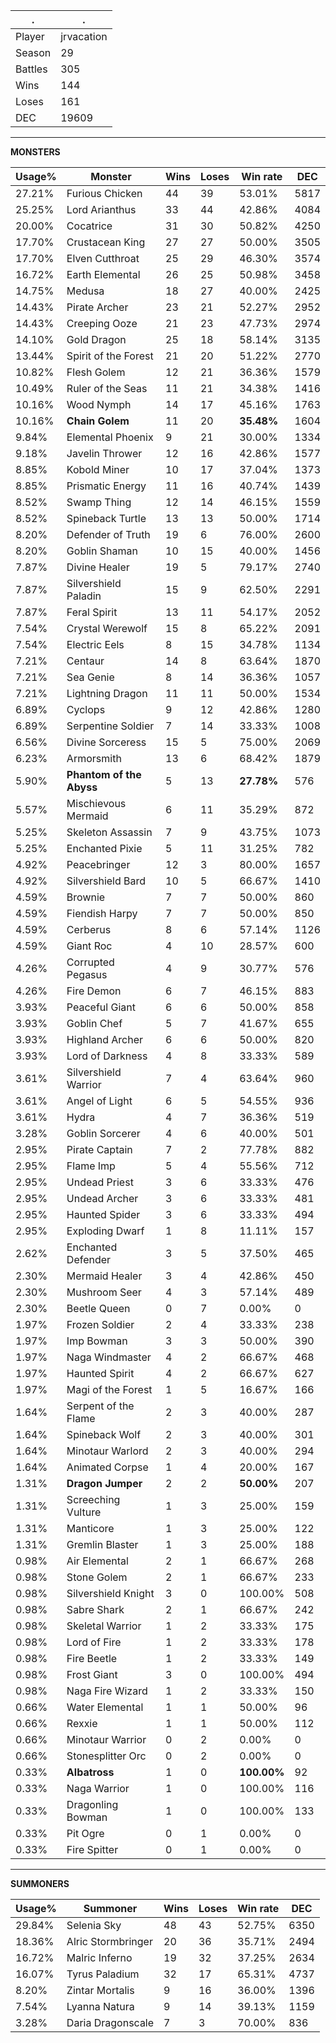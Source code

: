.|.
|-|-
Player|jrvacation
Season|29
Battles|305
Wins|144
Loses|161
DEC|19609

---
**MONSTERS**

Usage%|Monster|Wins|Loses|Win rate|DEC|
-|-|-|-|-|-|
27.21%|Furious Chicken|44|39|53.01%|5817|
25.25%|Lord Arianthus|33|44|42.86%|4084|
20.00%|Cocatrice|31|30|50.82%|4250|
17.70%|Crustacean King|27|27|50.00%|3505|
17.70%|Elven Cutthroat|25|29|46.30%|3574|
16.72%|Earth Elemental|26|25|50.98%|3458|
14.75%|Medusa|18|27|40.00%|2425|
14.43%|Pirate Archer|23|21|52.27%|2952|
14.43%|Creeping Ooze|21|23|47.73%|2974|
14.10%|Gold Dragon|25|18|58.14%|3135|
13.44%|Spirit of the Forest|21|20|51.22%|2770|
10.82%|Flesh Golem|12|21|36.36%|1579|
10.49%|Ruler of the Seas|11|21|34.38%|1416|
10.16%|Wood Nymph|14|17|45.16%|1763|
10.16%|**Chain Golem**|11|20|**35.48%**|1604|
9.84%|Elemental Phoenix|9|21|30.00%|1334|
9.18%|Javelin Thrower|12|16|42.86%|1577|
8.85%|Kobold Miner|10|17|37.04%|1373|
8.85%|Prismatic Energy|11|16|40.74%|1439|
8.52%|Swamp Thing|12|14|46.15%|1559|
8.52%|Spineback Turtle|13|13|50.00%|1714|
8.20%|Defender of Truth|19|6|76.00%|2600|
8.20%|Goblin Shaman|10|15|40.00%|1456|
7.87%|Divine Healer|19|5|79.17%|2740|
7.87%|Silvershield Paladin|15|9|62.50%|2291|
7.87%|Feral Spirit|13|11|54.17%|2052|
7.54%|Crystal Werewolf|15|8|65.22%|2091|
7.54%|Electric Eels|8|15|34.78%|1134|
7.21%|Centaur|14|8|63.64%|1870|
7.21%|Sea Genie|8|14|36.36%|1057|
7.21%|Lightning Dragon|11|11|50.00%|1534|
6.89%|Cyclops|9|12|42.86%|1280|
6.89%|Serpentine Soldier|7|14|33.33%|1008|
6.56%|Divine Sorceress|15|5|75.00%|2069|
6.23%|Armorsmith|13|6|68.42%|1879|
5.90%|**Phantom of the Abyss**|5|13|**27.78%**|576|
5.57%|Mischievous Mermaid|6|11|35.29%|872|
5.25%|Skeleton Assassin|7|9|43.75%|1073|
5.25%|Enchanted Pixie|5|11|31.25%|782|
4.92%|Peacebringer|12|3|80.00%|1657|
4.92%|Silvershield Bard|10|5|66.67%|1410|
4.59%|Brownie|7|7|50.00%|860|
4.59%|Fiendish Harpy|7|7|50.00%|850|
4.59%|Cerberus|8|6|57.14%|1126|
4.59%|Giant Roc|4|10|28.57%|600|
4.26%|Corrupted Pegasus|4|9|30.77%|576|
4.26%|Fire Demon|6|7|46.15%|883|
3.93%|Peaceful Giant|6|6|50.00%|858|
3.93%|Goblin Chef|5|7|41.67%|655|
3.93%|Highland Archer|6|6|50.00%|820|
3.93%|Lord of Darkness|4|8|33.33%|589|
3.61%|Silvershield Warrior|7|4|63.64%|960|
3.61%|Angel of Light|6|5|54.55%|936|
3.61%|Hydra|4|7|36.36%|519|
3.28%|Goblin Sorcerer|4|6|40.00%|501|
2.95%|Pirate Captain|7|2|77.78%|882|
2.95%|Flame Imp|5|4|55.56%|712|
2.95%|Undead Priest|3|6|33.33%|476|
2.95%|Undead Archer|3|6|33.33%|481|
2.95%|Haunted Spider|3|6|33.33%|494|
2.95%|Exploding Dwarf|1|8|11.11%|157|
2.62%|Enchanted Defender|3|5|37.50%|465|
2.30%|Mermaid Healer|3|4|42.86%|450|
2.30%|Mushroom Seer|4|3|57.14%|489|
2.30%|Beetle Queen|0|7|0.00%|0|
1.97%|Frozen Soldier|2|4|33.33%|238|
1.97%|Imp Bowman|3|3|50.00%|390|
1.97%|Naga Windmaster|4|2|66.67%|468|
1.97%|Haunted Spirit|4|2|66.67%|627|
1.97%|Magi of the Forest|1|5|16.67%|166|
1.64%|Serpent of the Flame|2|3|40.00%|287|
1.64%|Spineback Wolf|2|3|40.00%|301|
1.64%|Minotaur Warlord|2|3|40.00%|294|
1.64%|Animated Corpse|1|4|20.00%|167|
1.31%|**Dragon Jumper**|2|2|**50.00%**|207|
1.31%|Screeching Vulture|1|3|25.00%|159|
1.31%|Manticore|1|3|25.00%|122|
1.31%|Gremlin Blaster|1|3|25.00%|188|
0.98%|Air Elemental|2|1|66.67%|268|
0.98%|Stone Golem|2|1|66.67%|233|
0.98%|Silvershield Knight|3|0|100.00%|508|
0.98%|Sabre Shark|2|1|66.67%|242|
0.98%|Skeletal Warrior|1|2|33.33%|175|
0.98%|Lord of Fire|1|2|33.33%|178|
0.98%|Fire Beetle|1|2|33.33%|149|
0.98%|Frost Giant|3|0|100.00%|494|
0.98%|Naga Fire Wizard|1|2|33.33%|150|
0.66%|Water Elemental|1|1|50.00%|96|
0.66%|Rexxie|1|1|50.00%|112|
0.66%|Minotaur Warrior|0|2|0.00%|0|
0.66%|Stonesplitter Orc|0|2|0.00%|0|
0.33%|**Albatross**|1|0|**100.00%**|92|
0.33%|Naga Warrior|1|0|100.00%|116|
0.33%|Dragonling Bowman|1|0|100.00%|133|
0.33%|Pit Ogre|0|1|0.00%|0|
0.33%|Fire Spitter|0|1|0.00%|0|

---
**SUMMONERS**

Usage%|Summoner|Wins|Loses|Win rate|DEC|
-|-|-|-|-|-|
29.84%|Selenia Sky|48|43|52.75%|6350|
18.36%|Alric Stormbringer|20|36|35.71%|2494|
16.72%|Malric Inferno|19|32|37.25%|2634|
16.07%|Tyrus Paladium|32|17|65.31%|4737|
8.20%|Zintar Mortalis|9|16|36.00%|1396|
7.54%|Lyanna Natura|9|14|39.13%|1159|
3.28%|Daria Dragonscale|7|3|70.00%|836|
